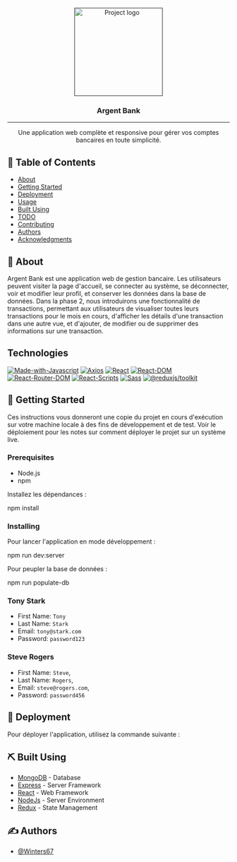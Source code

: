 <p align="center">
  <a href="" rel="noopener">
 <img width=200px height=200px src="https://i.imgur.com/6wj0hh6.jpg" alt="Project logo"></a>
</p>

<h3 align="center">Argent Bank</h3>

<div align="center">

</div>

---

<p align="center"> Une application web complète et responsive pour gérer vos comptes bancaires en toute simplicité.
    <br> 
</p>

## 📝 Table of Contents

- [About](#about)
- [Getting Started](#getting_started)
- [Deployment](#deployment)
- [Usage](#usage)
- [Built Using](#built_using)
- [TODO](../TODO.md)
- [Contributing](../CONTRIBUTING.md)
- [Authors](#authors)
- [Acknowledgments](#acknowledgement)

## 🧐 About <a name = "about"></a>

Argent Bank est une application web de gestion bancaire. Les utilisateurs peuvent visiter la page d'accueil, se connecter au système, se déconnecter, voir et modifier leur profil, et conserver les données dans la base de données. Dans la phase 2, nous introduirons une fonctionnalité de transactions, permettant aux utilisateurs de visualiser toutes leurs transactions pour le mois en cours, d'afficher les détails d'une transaction dans une autre vue, et d'ajouter, de modifier ou de supprimer des informations sur une transaction.

## Technologies

[![Made-with-Javascript](https://img.shields.io/badge/Made%20with-Javascript-green)](https://developer.mozilla.org/fr/docs/Web/JavaScript)
[![Axios](https://img.shields.io/badge/axios-v1.4.0-blue)](https://github.com/axios/axios)
[![React](https://img.shields.io/badge/React-v18.2.0-blue)](https://fr.reactjs.org/)
[![React-DOM](https://img.shields.io/badge/React--DOM-v18.2.0-blue)](https://fr.reactjs.org/)
[![React-Router-DOM](https://img.shields.io/badge/React--Router--DOM-v6.14.0-yellow)](https://reactrouter.com/docs/en/v6)
[![React-Scripts](https://img.shields.io/badge/React--Scripts-v5.0.1-orange)](https://www.npmjs.com/package/react-scripts)
[![Sass](https://img.shields.io/badge/Sass-v1.63.6-ff69b4)](https://sass-lang.com/)
[![@reduxjs/toolkit](https://img.shields.io/badge/%40reduxjs%2Ftoolkit-v1.9.5-blue)](https://www.npmjs.com/package/@reduxjs/toolkit)

## 🏁 Getting Started <a name = "getting_started"></a>

Ces instructions vous donneront une copie du projet en cours d'exécution sur votre machine locale à des fins de développement et de test. Voir le déploiement pour les notes sur comment déployer le projet sur un système live.

### Prerequisites

- Node.js
- npm

Installez les dépendances :

npm install

### Installing

Pour lancer l'application en mode développement :

npm run dev:server

Pour peupler la base de données :

npm run populate-db

### Tony Stark

- First Name: `Tony`
- Last Name: `Stark`
- Email: `tony@stark.com`
- Password: `password123`

### Steve Rogers

- First Name: `Steve`,
- Last Name: `Rogers`,
- Email: `steve@rogers.com`,
- Password: `password456`

## 🚀 Deployment <a name = "deployment"></a>

Pour déployer l'application, utilisez la commande suivante :

## ⛏️ Built Using <a name = "built_using"></a>

- [MongoDB](https://www.mongodb.com/) - Database
- [Express](https://expressjs.com/) - Server Framework
- [React](https://reactjs.org/) - Web Framework
- [NodeJs](https://nodejs.org/en/) - Server Environment
- [Redux](https://redux.js.org/) - State Management

## ✍️ Authors <a name = "authors"></a>

- [@Winters67](https://github.com/Winters67)

